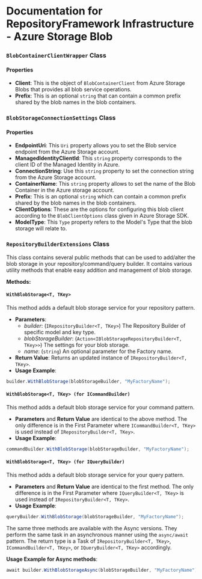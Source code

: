 # Documentation for RepositoryFramework Infrastructure - Azure Storage Blob

### ```BlobContainerClientWrapper``` Class

#### Properties
- **Client**: This is the object of `BlobContainerClient` from Azure Storage Blobs that provides all blob service operations.
- **Prefix**: This is an optional `string` that can contain a common prefix shared by the blob names in the blob containers.

### ```BlobStorageConnectionSettings``` Class

#### Properties
- **EndpointUri**: This `Uri` property allows you to set the Blob service endpoint from the Azure Storage account.
- **ManagedIdentityClientId**: This `string` property corresponds to the client ID of the Managed Identity in Azure. 
- **ConnectionString**: Use this `string` property to set the connection string from the Azure Storage account. 
- **ContainerName**: This `string` property allows to set the name of the Blob Container in the Azure storage account. 
- **Prefix**: This is an optional `string` which can contain a common prefix shared by the blob names in the blob containers.
- **ClientOptions**: These are the options for configuring this blob client according to the `BlobClientOptions` class given in Azure Storage SDK.
- **ModelType**: This `Type` property refers to the Model's Type that the blob storage will relate to.

### ```RepositoryBuilderExtensions```  Class

This class contains several public methods that can be used to add/alter the blob storage in your repository/command/query builder. It contains various utility methods that enable easy addition and management of blob storage. 

**Methods:**

#### ```WithBlobStorage<T, TKey>```
This method adds a default blob storage service for your repository pattern.
- **Parameters**: 
  - _builder_: (`IRepositoryBuilder<T, TKey>`) The Repository Builder of specific model and key type.
  - _blobStorageBuilder_: (`Action<IBlobStorageRepositoryBuilder<T, TKey>>`) The settings for your blob storage.
  - _name_: (`string`) An optional parameter for the Factory name.
- **Return Value**: Returns an updated instance of `IRepositoryBuilder<T, TKey>`.
- **Usage Example**: 
```csharp
builder.WithBlobStorage(blobStorageBuilder, "MyFactoryName");
```

#### ```WithBlobStorage<T, TKey> (for ICommandBuilder)```
This method adds a default blob storage service for your command pattern.
- **Parameters** and **Return Value** are identical to the above method. The only difference is in the First Parameter where `ICommandBuilder<T, TKey>` is used instead of `IRepositoryBuilder<T, TKey>`.
- **Usage Example**: 
```csharp
commandBuilder.WithBlobStorage(blobStorageBuilder, "MyFactoryName");
```
#### ```WithBlobStorage<T, TKey> (for IQueryBuilder)```
This method adds a default blob storage service for your query pattern.
- **Parameters** and **Return Value** are identical to the first method. The only difference is in the First Parameter where `IQueryBuilder<T, TKey>`  is used instead of `IRepositoryBuilder<T, TKey>`.
- **Usage Example**: 
```csharp
queryBuilder.WithBlobStorage(blobStorageBuilder, "MyFactoryName");
```

The same three methods are available with the Async versions. They perform the same task in an asynchronous manner using the `async/await` pattern. The return type is a Task of `IRepositoryBuilder<T, TKey>`, `ICommandBuilder<T, TKey>`, or `IQueryBuilder<T, TKey>` accordingly.

**Usage Example for Async methods**: 
```csharp
await builder.WithBlobStorageAsync(blobStorageBuilder, "MyFactoryName");
```